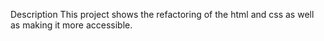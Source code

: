 Description
This project shows the refactoring of the html and css as well as making it more accessible.
